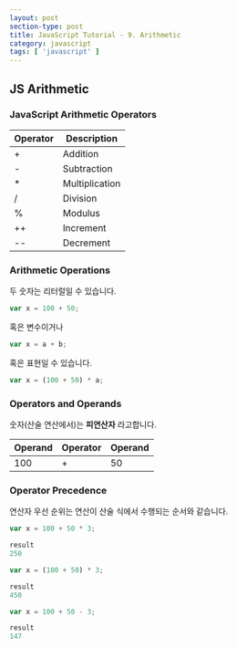 ```yaml
---
layout: post
section-type: post
title: JavaScript Tutorial - 9. Arithmetic
category: javascript
tags: [ 'javascript' ]
---
```


## JS Arithmetic

### JavaScript Arithmetic Operators

Operator | Description
---|---
+ | Addition
- | Subtraction
* | Multiplication
/ | Division
% | Modulus
++ | Increment
-- | Decrement

### Arithmetic Operations

두 숫자는 리터럴일 수 있습니다.

```JavaScript
var x = 100 + 50;
```
혹은 변수이거나

```JavaScript
var x = a + b;
```
혹은 표현일 수 있습니다.

```JavaScript
var x = (100 + 50) * a;
```

### Operators and Operands

숫자(산술 연산에서)는 **피연산자** 라고합니다.  

Operand | Operator | Operand
---|---|---
100 | + | 50

### Operator Precedence

연산자 우선 순위는 연산이 산술 식에서 수행되는 순서와 같습니다.  

```JavaScript
var x = 100 + 50 * 3;

result
250
```

```JavaScript
var x = (100 + 50) * 3;

result
450
```

```JavaScript
var x = 100 + 50 - 3;

result
147
```
